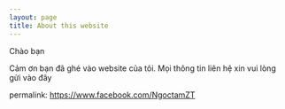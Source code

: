 ```yaml
---
layout: page
title: About this website
---
```


Chào bạn

Cảm ơn bạn đã ghé vào website của tôi. Mọi thông tin liên hệ xin vui lòng gửi vào đây

permalink: https://www.facebook.com/NgoctamZT
